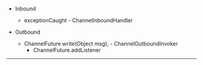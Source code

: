 * Inbound
    * exceptionCaught - ChannelInboundHandler

* Outbound
    * ChannelFuture write(Object msg); - ChannelOutboundInvoker
        * ChannelFuture.addListener

---
